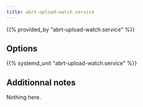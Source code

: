 ```yaml
---
title: abrt-upload-watch.service
---
```


{{% provided_by "abrt-upload-watch.service" %}}

## Options

{{% systemd_unit "abrt-upload-watch.service" %}}

## Additionnal notes

Nothing here.